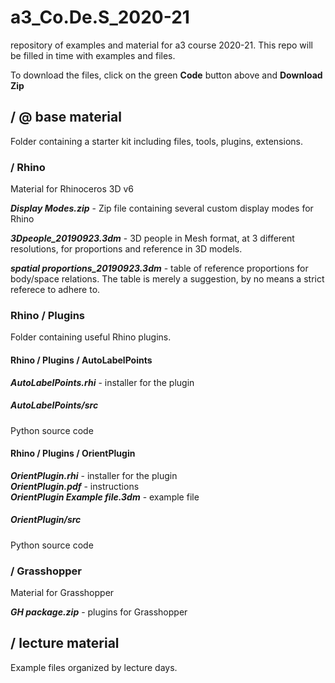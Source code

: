 # a3_Co.De.S_2020-21
repository of examples and material for a3 course 2020-21.  This repo will be filled in time with examples and files.

To download the files, click on the green **Code** button above and **Download Zip**  
  
## / @ base material
Folder containing a starter kit including files, tools, plugins, extensions.  
### / Rhino
Material for Rhinoceros 3D v6  
  
**_Display Modes.zip_** - Zip file containing several custom display modes for Rhino  
  
**_3Dpeople_20190923.3dm_** - 3D people in Mesh format, at 3 different resolutions, for proportions and reference in 3D models.  
  
**_spatial proportions_20190923.3dm_** - table of reference proportions for body/space relations. The table is merely a suggestion, by no means a strict referece to adhere to.  
### Rhino / Plugins
Folder containing useful Rhino plugins.  

#### Rhino / Plugins / AutoLabelPoints
**_AutoLabelPoints.rhi_** - installer for the plugin
  
##### AutoLabelPoints/src
Python source code

#### Rhino / Plugins / OrientPlugin
**_OrientPlugin.rhi_** - installer for the plugin  
**_OrientPlugin.pdf_** - instructions  
**_OrientPlugin Example file.3dm_** - example file  
  
##### OrientPlugin/src
Python source code  
  
### / Grasshopper
Material for Grasshopper 
  
**_GH package.zip_** - plugins for Grasshopper  
  
## / lecture material
Example files organized by lecture days.  